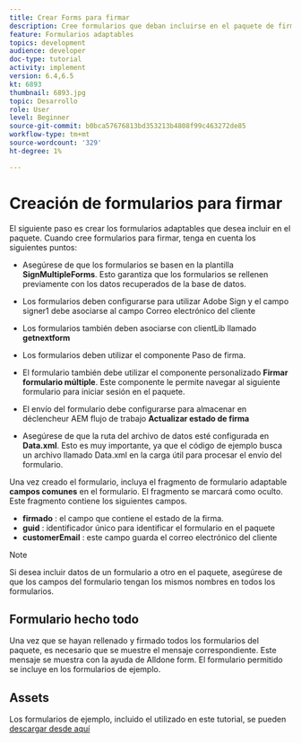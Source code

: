 ```yaml
---
title: Crear Forms para firmar
description: Cree formularios que deban incluirse en el paquete de firma.
feature: Formularios adaptables
topics: development
audience: developer
doc-type: tutorial
activity: implement
version: 6.4,6.5
kt: 6893
thumbnail: 6893.jpg
topic: Desarrollo
role: User
level: Beginner
source-git-commit: b0bca57676813bd353213b4808f99c463272de85
workflow-type: tm+mt
source-wordcount: '329'
ht-degree: 1%

---
```



# Creación de formularios para firmar

El siguiente paso es crear los formularios adaptables que desea incluir en el paquete. Cuando cree formularios para firmar, tenga en cuenta los siguientes puntos:

* Asegúrese de que los formularios se basen en la plantilla **SignMultipleForms**. Esto garantiza que los formularios se rellenen previamente con los datos recuperados de la base de datos.

* Los formularios deben configurarse para utilizar Adobe Sign y el campo signer1 debe asociarse al campo Correo electrónico del cliente
* Los formularios también deben asociarse con clientLib llamado **getnextform**
* Los formularios deben utilizar el componente Paso de firma.
* El formulario también debe utilizar el componente personalizado **Firmar formulario múltiple**. Este componente le permite navegar al siguiente formulario para iniciar sesión en el paquete.
* El envío del formulario debe configurarse para almacenar en déclencheur AEM flujo de trabajo **Actualizar estado de firma**
* Asegúrese de que la ruta del archivo de datos esté configurada en **Data.xml**. Esto es muy importante, ya que el código de ejemplo busca un archivo llamado Data.xml en la carga útil para procesar el envío del formulario.

Una vez creado el formulario, incluya el fragmento de formulario adaptable **campos comunes** en el formulario. El fragmento se marcará como oculto. Este fragmento contiene los siguientes campos.

* **firmado** : el campo que contiene el estado de la firma.
* **guid** : identificador único para identificar el formulario en el paquete
* **customerEmail** : este campo guarda el correo electrónico del cliente



>[!NOTE]
>Si desea incluir datos de un formulario a otro en el paquete, asegúrese de que los campos del formulario tengan los mismos nombres en todos los formularios.

## Formulario hecho todo

Una vez que se hayan rellenado y firmado todos los formularios del paquete, es necesario que se muestre el mensaje correspondiente. Este mensaje se muestra con la ayuda de Alldone form. El formulario permitido se incluye en los formularios de ejemplo.

## Assets

Los formularios de ejemplo, incluido el utilizado en este tutorial, se pueden [descargar desde aquí](assets/forms-for-signing.zip)
